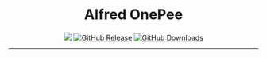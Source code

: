 <h1 align="center">Alfred OnePee</h1>

<p align="center">
    <a href="https://apps.apple.com/us/app/macos-mojave/id1398502828?mt=12"><img src="https://img.shields.io/badge/macOS-10.14.6 Mojave%2B-darkgoldenrod"></a>
    <a href="https://github.com/godbout/AlfredOnePee/releases"><img src="https://img.shields.io/github/release/godbout/AlfredOnePee.svg" alt="GitHub Release"></a>
    <a href="https://github.com/godbout/AlfredOnePee/releases"><img src="https://img.shields.io/github/downloads/godbout/AlfredOnePee/total.svg" alt="GitHub Downloads"></a>
</p>

___
